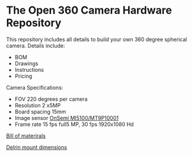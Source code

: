 # The Open 360 Camera Hardware Repository 
This repository includes all details to build your own 360 degree spherical camera. 
Details include:
* BOM
* Drawings
* Instructions
* Pricing


Camera Specifications:

* FOV 220 degrees per camera
* Resolution 2 x5MP
* Board spacing 15mm
* Image sensor [OnSemi MI5100/MT9P10001](http://www.onsemi.com/pub_link/Collateral/MT9P001-D.PDF)
* Frame rate 15 fps full5 MP, 30 fps 1920x1080 Hd

[Bill of materirals](https://docs.google.com/spreadsheets/d/1DjrssXFpiNprQZbmdWP-jzERTFS624AXDK49ZiT67Ic/edit?usp=sharing)

[Delrin mount dimensions]( https://docs.google.com/drawings/d/1a1yqljNkfvwshJXSAQb4WQnTHRU0a6AmI5eeKOmlvyI/edit?usp=sharing)
